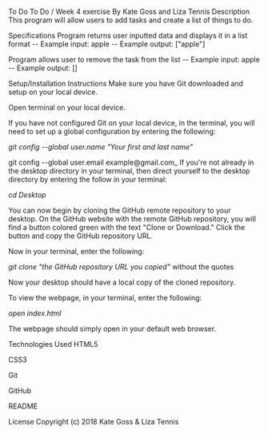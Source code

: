 To Do
To Do / Week 4 exercise
By Kate Goss and Liza Tennis
Description
This program will allow users to add tasks and create a list of things to do.

Specifications
Program returns user inputted data and displays it in a list format -- Example input: apple -- Example output: ["apple"]

Program allows user to remove the task from the list -- Example input: apple -- Example output: []



Setup/Installation Instructions
Make sure you have Git downloaded and setup on your local device.

Open terminal on your local device.

If you have not configured Git on your local device, in the terminal, you will need to set up a global configuration by entering the following:

_git config --global user.name "Your first and last name"_

git config --global user.email example@gmail.com_
If you're not already in the desktop directory in your terminal, then direct yourself to the desktop directory by entering the follow in your terminal:

_cd Desktop_

You can now begin by cloning the GitHub remote repository to your desktop. On the GitHub website with the remote GitHub repository, you will find a button colored green with the text "Clone or Download." Click the button and copy the GitHub repository URL.

Now in your terminal, enter the following:

_git clone "the GitHub repository URL you copied"_ without the quotes

Now your desktop should have a local copy of the cloned repository.

To view the webpage, in your terminal, enter the following:

_open index.html_

The webpage should simply open in your default web browser.

Technologies Used
HTML5

CSS3

Git

GitHub

README

License
Copyright (c) 2018 Kate Goss & Liza Tennis
